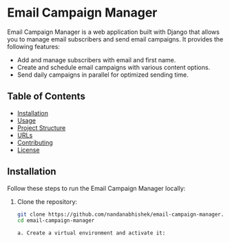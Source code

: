 # Email Campaign Manager

Email Campaign Manager is a web application built with Django that allows you to manage email subscribers and send email campaigns. It provides the following features:

- Add and manage subscribers with email and first name.
- Create and schedule email campaigns with various content options.
- Send daily campaigns in parallel for optimized sending time.

## Table of Contents
- [Installation](#installation)
- [Usage](#usage)
- [Project Structure](#project-structure)
- [URLs](#urls)
- [Contributing](#contributing)
- [License](#license)

## Installation

Follow these steps to run the Email Campaign Manager locally:

1. Clone the repository:

   ```bash
   git clone https://github.com/nandanabhishek/email-campaign-manager.git
   cd email-campaign-manager

   a. Create a virtual environment and activate it:
   

